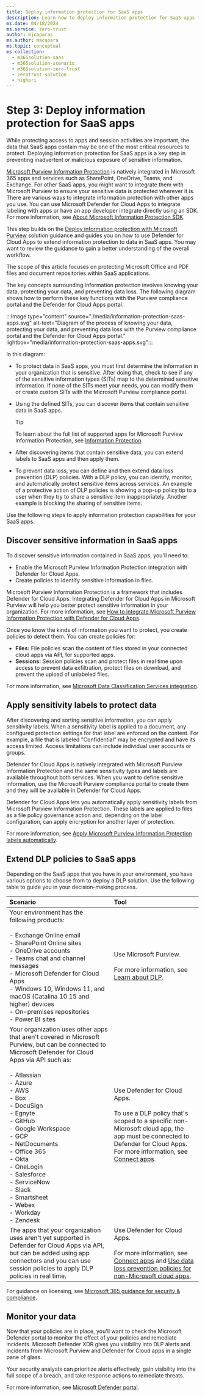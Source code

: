 ```yaml
---
title: Deploy information protection for SaaS apps
description: Learn how to deploy information protection for SaaS apps to prevent inadvertent exposure of sensitive information.
ms.date: 04/18/2024
ms.service: zero-trust
author: mjcaparas
ms.author: macapara
ms.topic: conceptual
ms.collection:
  -	m365solution-saas
  -	m365solution-scenario
  -	m365solution-zero-trust
  -	zerotrust-solution
  - highpri
---
```


# Step 3: Deploy information protection for SaaS apps 
 

While protecting access to apps and session activities are important, the data that SaaS apps contain may be one of the most critical resources to protect. Deploying information protection for SaaS apps is a key step in preventing inadvertent or malicious exposure of sensitive information.

[Microsoft Purview Information Protection](/purview/information-protection) is natively integrated in Microsoft 365 apps and services such as SharePoint, OneDrive, Teams, and Exchange. For other SaaS apps, you might want to integrate them with Microsoft Purview to ensure your sensitive data is protected wherever it is. There are various ways to integrate information protection with other apps you use. You can use Microsoft Defender for Cloud Apps to integrate labeling with apps or have an app developer integrate directly using an SDK. For more information, see [About Microsoft Information Protection SDK](/information-protection/develop/overview). 
  
This step builds on the [Deploy information protection with Microsoft Purview](/microsoft-365/compliance/information-protection-solution) solution guidance and guides you on how to use Defender for Cloud Apps to extend information protection to data in SaaS apps. You may want to review the guidance to gain a better understanding of the overall workflow.

The scope of this article focuses on protecting Microsoft Office and PDF files and document repositories within SaaS applications. 

The key concepts surrounding information protection involves knowing your data, protecting your data, and preventing data loss. The following diagram shows how to perform these key functions with the Purview compliance portal and the Defender for Cloud Apps portal.

:::image type="content" source="./media/information-protection-saas-apps.svg" alt-text="Diagram of the process of knowing your data, protecting your data, and preventing data loss with the Purview compliance portal and the Defender for Cloud Apps portal." lightbox="media/information-protection-saas-apps.svg":::

In this diagram:

- To protect data in SaaS apps, you must first determine the information in your organization that is sensitive. After doing that, check to see if any of the sensitive information types (SITs) map to the determined sensitive information. If none of the SITs meet your needs, you can modify them or create custom SITs with the Microsoft Purview compliance portal.
- Using the defined SITs, you can discover items that contain sensitive data in SaaS apps.

    >[!TIP]
    >To learn about the full list of supported apps for Microsoft Purview Information Protection, see [Information Protection](/defender-cloud-apps/enable-instant-visibility-protection-and-governance-actions-for-your-apps#information-protection)

- After discovering items that contain sensitive data, you can extend labels to SaaS apps and then apply them.
- To prevent data loss, you can define and then extend data loss prevention (DLP) policies. With a DLP policy, you can identify, monitor, and automatically protect sensitive items across services. An example of a protective action of DLP policies is showing a pop-up policy tip to a user when they try to share a sensitive item inappropriately. Another example is blocking the sharing of sensitive items.

Use the following steps to apply information protection capabilities for your SaaS apps.

## Discover sensitive information in SaaS apps

To discover sensitive information contained in SaaS apps, you'll need to:

- Enable the Microsoft Purview Information Protection integration with Defender for Cloud Apps.
- Create policies to identify sensitive information in files.

Microsoft Purview Information Protection is a framework that includes Defender for Cloud Apps. Integrating Defender for Cloud Apps in Microsoft Purview will help you better protect sensitive information in your organization. For more information, see [How to integrate Microsoft Purview Information Protection with Defender for Cloud Apps](/defender-cloud-apps/azip-integration#how-to-integrate-microsoft-purview-information-protection-with-defender-for-cloud-apps).

Once you know the kinds of information you want to protect, you create policies to detect them. You can create policies for:

- **Files:** File policies scan the content of files stored in your connected cloud apps via API, for supported apps.
- **Sessions:** Session policies scan and protect files in real time upon access to prevent data exfiltration, protect files on download, and prevent the upload of unlabeled files.

For more information, see [Microsoft Data Classification Services integration](/defender-cloud-apps/dcs-inspection).

## Apply sensitivity labels to protect data

After discovering and sorting sensitive information, you can apply sensitivity labels. When a sensitivity label is applied to a document, any configured protection settings for that label are enforced on the content. For example, a file that is labeled "Confidential" may be encrypted and have its access limited. Access limitations can include individual user accounts or groups.

Defender for Cloud Apps is natively integrated with Microsoft Purview Information Protection and the same sensitivity types and labels are available throughout both services. When you want to define sensitive information, use the Microsoft Purview compliance portal to create them and they will be available in Defender for Cloud Apps.

Defender for Cloud Apps lets you automatically apply sensitivity labels from Microsoft Purview Information Protection. These labels are applied to files as a file policy governance action and, depending on the label configuration, can apply encryption for another layer of protection.

For more information, see [Apply Microsoft Purview Information Protection labels automatically](/defender-cloud-apps/use-case-information-protection).

## Extend DLP policies to SaaS apps

Depending on the SaaS apps that you have in your environment, you have various options to choose from to deploy a DLP solution. Use the following table to guide you in your decision-making process.

| Scenario | Tool |
|:---|:---|
| Your environment has the following products:<br> <br> - Exchange Online email <br> - SharePoint Online sites <br>- OneDrive accounts <br>- Teams chat and channel messages <br>  - Microsoft Defender for Cloud Apps<br>  - Windows 10, Windows 11, and macOS (Catalina 10.15 and higher) devices <br> - On-premises repositories<br>- Power BI sites | Use Microsoft Purview.  <br><br> For more information, see [Learn about DLP](/microsoft-365/compliance/dlp-learn-about-dlp). | 
| Your organization uses other apps that aren't covered in Microsoft Purview, but can be connected to Microsoft Defender for Cloud Apps via API such as:<br><br> - Atlassian <br> - Azure  <br> - AWS <br> - Box  <br> - DocuSign <br>- Egnyte  <br> - GitHub  <br> - Google Workspace  <br> - GCP  <br> - NetDocuments  <br> - Office 365  <br> - Okta  <br> - OneLogin  <br> - Salesforce  <br> - ServiceNow  <br> - Slack  <br> - Smartsheet  <br> - Webex  <br> - Workday  <br> - Zendesk| Use Defender for Cloud Apps. <br><br> To use a DLP policy that's scoped to a specific non-Microsoft cloud app, the app must be connected to Defender for Cloud Apps. For more information, see [Connect apps](/defender-cloud-apps/enable-instant-visibility-protection-and-governance-actions-for-your-apps). |
| The apps that your organization uses aren't yet supported in Defender for Cloud Apps via API, but can be added using app connectors and you can use session policies to apply DLP policies in real time. | Use Defender for Cloud Apps. <br><br> For more information, see [Connect apps](/defender-cloud-apps/enable-instant-visibility-protection-and-governance-actions-for-your-apps) and [Use data loss prevention policies for non-Microsoft cloud apps](/microsoft-365/compliance/dlp-use-policies-non-microsoft-cloud-apps). |

For guidance on licensing, see [Microsoft 365 guidance for security & compliance](/office365/servicedescriptions/microsoft-365-service-descriptions/microsoft-365-tenantlevel-services-licensing-guidance/microsoft-365-security-compliance-licensing-guidance).

## Monitor your data

Now that your policies are in place, you'll want to check the Microsoft Defender portal to monitor the effect of your policies and remediate incidents. Microsoft Defender XDR gives you visibility into DLP alerts and incidents from Microsoft Purview and Defender for Cloud apps in a single pane of glass.

Your security analysts can prioritize alerts effectively, gain visibility into the full scope of a breach, and take response actions to remediate threats.

For more information, see [Microsoft Defender portal](/microsoft-365/security/defender/microsoft-365-defender-portal).
